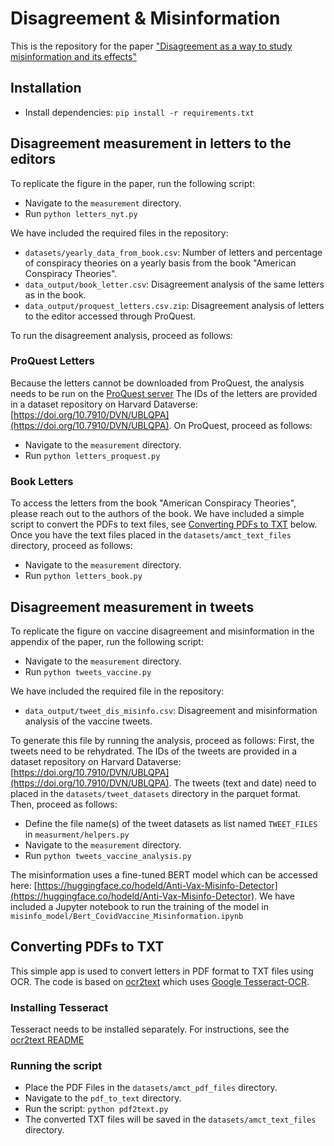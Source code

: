 # Disagreement & Misinformation
This is the repository for the paper ["Disagreement as a way to study misinformation and its effects"](https://arxiv.org/abs/2408.08025)

## Installation
* Install dependencies: `pip install -r requirements.txt`


## Disagreement measurement in letters to the editors 

To replicate the figure in the paper, run the following script:
- Navigate to the `measurement` directory.
- Run `python letters_nyt.py`

We have included the required files in the repository:
- `datasets/yearly_data_from_book.csv`: Number of letters and percentage of conspiracy theories on a yearly basis from the book "American Conspiracy Theories".
- `data_output/book_letter.csv`:  Disagreement analysis of the same letters as in the book.
- `data_output/proquest_letters.csv.zip`: Disagreement analysis of letters to the editor accessed through ProQuest.

To run the disagreement analysis, proceed as follows:

### ProQuest Letters
Because the letters cannot be downloaded from ProQuest, the analysis needs to be run on the [ProQuest server](https://www.proquest.com)
The IDs of the letters are provided in a dataset repository on Harvard Dataverse: [https://doi.org/10.7910/DVN/UBLQPA](https://doi.org/10.7910/DVN/UBLQPA).
On ProQuest, proceed as follows:
- Navigate to the `measurement` directory.
- Run `python letters_proquest.py`

### Book Letters
To access the letters from the book "American Conspiracy Theories", please reach out to the authors of the book.
We have included a simple script to convert the PDFs to text files, see [Converting PDFs to TXT](#Converting-PDFs-to-TXT) below.
Once you have the text files placed in the `datasets/amct_text_files` directory, proceed as follows:
- Navigate to the `measurement` directory.
- Run `python letters_book.py`

## Disagreement measurement in tweets
To replicate the figure on vaccine disagreement and misinformation in the appendix of the paper, run the following script:

- Navigate to the `measurement` directory.
- Run `python tweets_vaccine.py`

We have included the required file in the repository:
- `data_output/tweet_dis_misinfo.csv`: Disagreement and misinformation analysis of the vaccine tweets. 

To generate this file by running the analysis, proceed as follows:
First, the tweets need to be rehydrated. The IDs of the tweets are provided in a dataset repository on Harvard Dataverse: [https://doi.org/10.7910/DVN/UBLQPA](https://doi.org/10.7910/DVN/UBLQPA).
The tweets (text and date) need to placed in the `datasets/tweet_datasets` directory in the parquet format.
Then, proceed as follows:
- Define the file name(s) of the tweet datasets as list named `TWEET_FILES` in `measurment/helpers.py`
- Navigate to the `measurement` directory.
- Run `python tweets_vaccine_analysis.py`

The misinformation uses a fine-tuned BERT model which can be accessed here: [https://huggingface.co/hodeld/Anti-Vax-Misinfo-Detector](https://huggingface.co/hodeld/Anti-Vax-Misinfo-Detector).
We have included a Jupyter notebook to run the training of the model in `misinfo_model/Bert_CovidVaccine_Misinformation.ipynb`


## Converting PDFs to TXT
This simple app is used to convert letters in PDF format to TXT files using OCR.
The code is based on [ocr2text](https://github.com/writecrow/ocr2text/) which uses [Google Tesseract-OCR](https://github.com/tesseract-ocr/tesseract).


### Installing Tesseract
Tesseract needs to be installed separately. For instructions, see the [ocr2text README](https://github.com/writecrow/ocr2text/blob/main/README.md)

### Running the script
- Place the PDF Files in the `datasets/amct_pdf_files` directory.
- Navigate to the `pdf_to_text` directory.
- Run the script: `python pdf2text.py`
- The converted TXT files will be saved in the `datasets/amct_text_files` directory.
